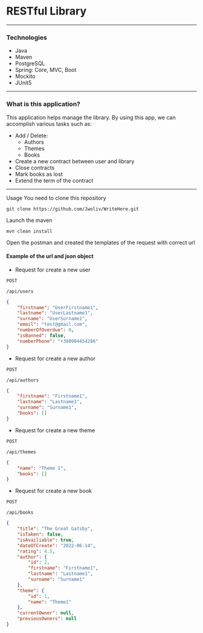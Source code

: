 # RESTful Library

----

### Technologies
* Java
* Maven
* PostgreSQL
* Spring: Core, MVC, Boot
* Mockito
* JUnit5

---
### What is this application?

This application helps manage the library. By using this app, we can accomplish various tasks such as:

* Add / Delete:
  * Authors
  * Themes 
  * Books
* Create a new contract between user and library
* Close contracts
* Mark books as lost
* Extend the term of the contract
---
Usage
You need to clone this repository
```
git clone https://github.com/Jwoliv/WriteHere.git
```
Launch the maven
```
mvn clean install
```
Open the postman and created the templates of the request with correct url
#### Example of the url and json object
* Request for create a new user

```POST```
```
/api/users
```
```json
{
    "firstname": "UserFirstname1",
    "lastname": "UserLastname1",
    "surname": "UserSurname1",
    "email": "test@gmail.com",
    "numberOfOverdue": 0,
    "isBanned": false,
    "numberPhone": "+380984454286"
}
```
* Request for create a new author

```POST```
```
/api/authors
```
```json
{
    "firstname": "Firstname1",
    "lastname": "Lastname1",
    "surname": "Surname1",
    "books": []
}
```
* Request for create a new theme

```POST```
```
/api/themes
```
```json
{
    "name": "Theme 1",
    "books": []
}
```
* Request for create a new book

```POST```
```
/api/books
```
```json
{
    "title": "The Great Gatsby",
    "isTaken": false,
    "isAvailiable": true,
    "dateOfCreate": "2022-06-14",
    "rating": 4.5,
    "author": {
        "id": 2,
        "firstname": "Firstname1",
        "lastname": "Lastname1",
        "surname": "Surname1"
    },
    "theme": {
        "id": 1,
        "name": "Theme1"
    },
    "currentOwner": null,
    "previousOwners": null
}
```
